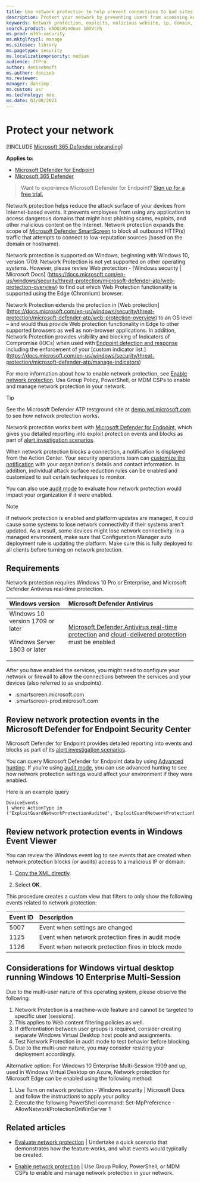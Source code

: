 ```yaml
---
title: Use network protection to help prevent connections to bad sites
description: Protect your network by preventing users from accessing known malicious and suspicious network addresses
keywords: Network protection, exploits, malicious website, ip, domain, domains
search.product: eADQiWindows 10XVcnh
ms.prod: m365-security
ms.mktglfcycl: manage
ms.sitesec: library
ms.pagetype: security
ms.localizationpriority: medium
audience: ITPro
author: denisebmsft
ms.author: deniseb
ms.reviewer: 
manager: dansimp
ms.custom: asr
ms.technology: mde
ms.date: 03/08/2021
---
```


# Protect your network

[!INCLUDE [Microsoft 365 Defender rebranding](../../includes/microsoft-defender.md)]

**Applies to:**
- [Microsoft Defender for Endpoint](https://go.microsoft.com/fwlink/p/?linkid=2154037)
- [Microsoft 365 Defender](https://go.microsoft.com/fwlink/?linkid=2118804)

> Want to experience Microsoft Defender for Endpoint? [Sign up for a free trial.](https://www.microsoft.com/microsoft-365/windows/microsoft-defender-atp?ocid=docs-wdatp-exposedapis-abovefoldlink)

Network protection helps reduce the attack surface of your devices from Internet-based events. It prevents employees from using any application to access dangerous domains that might host phishing scams, exploits, and other malicious content on the Internet. Network protection expands the scope of [Microsoft Defender SmartScreen](../microsoft-defender-smartscreen/microsoft-defender-smartscreen-overview.md) to block all outbound HTTP(s) traffic that attempts to connect to low-reputation sources (based on the domain or hostname).

Network protection is supported on Windows, beginning with Windows 10, version 1709. 
Network Protection is not yet supported on other operating systems. However, please review Web protection - [Windows security | Microsoft Docs] (https://docs.microsoft.com/en-us/windows/security/threat-protection/microsoft-defender-atp/web-protection-overview)  to find out which Web Protection functionality is supported using the Edge (Chromium) browser.

Network Protection extends the protection in [Web protection] (https://docs.microsoft.com/en-us/windows/security/threat-protection/microsoft-defender-atp/web-protection-overview) to an OS level – and would thus provide Web protection functionality in Edge to other supported browsers as well as non-browser applications.
In addition, Network Protection provides visibility and blocking of Indicators of Compromise (IOCs) when used with [Endpoint detection and response](https://docs.microsoft.com/en-us/windows/security/threat-protection/microsoft-defender-atp/overview-endpoint-detection-response) including the enforcement of your [custom indicator list.] (https://docs.microsoft.com/en-us/windows/security/threat-protection/microsoft-defender-atp/manage-indicators)


For more information about how to enable network protection, see [Enable network protection](enable-network-protection.md). Use Group Policy, PowerShell, or MDM CSPs to enable and manage network protection in your network.

> [!TIP]
> See the Microsoft Defender ATP testground site at [demo.wd.microsoft.com](https://demo.wd.microsoft.com?ocid=cx-wddocs-testground) to see how network protection works.

Network protection works best with [Microsoft Defender for Endpoint](../microsoft-defender-atp/microsoft-defender-advanced-threat-protection.md), which gives you detailed reporting into exploit protection events and blocks as part of [alert investigation scenarios](../microsoft-defender-atp/investigate-alerts.md).

When network protection blocks a connection, a notification is displayed from the Action Center. Your security operations team can [customize the notification](customize-attack-surface-reduction.md#customize-the-notification) with your organization's details and contact information. In addition, individual attack surface reduction rules can be enabled and customized to suit certain techniques to monitor.

You can also use [audit mode](audit-windows-defender.md) to evaluate how network protection would impact your organization if it were enabled.

> [!NOTE]
> If network protection is enabled and platform updates are managed, it could cause some systems to lose network connectivity if their systems aren't updated. As a result, some devices might lose network connectivity. In a managed environment, make sure that Configuration Manager auto deployment rule is updating the platform. Make sure this is fully deployed to all clients before turning on network protection.

## Requirements

Network protection requires Windows 10 Pro or Enterprise, and Microsoft Defender Antivirus real-time protection.

| Windows version | Microsoft Defender Antivirus |
|:---|:---|
| Windows 10 version 1709 or later <p>Windows Server 1803 or later | [Microsoft Defender Antivirus real-time protection](../microsoft-defender-antivirus/configure-real-time-protection-microsoft-defender-antivirus.md) and [cloud-delivered protection](../microsoft-defender-antivirus/enable-cloud-protection-microsoft-defender-antivirus.md) must be enabled |

After you have enabled the services, you might need to configure your network or firewall to allow the connections between the services and your devices (also referred to as endpoints).  

- .smartscreen.microsoft.com
- .smartscreen-prod.microsoft.com

## Review network protection events in the Microsoft Defender for Endpoint Security Center

Microsoft Defender for Endpoint provides detailed reporting into events and blocks as part of its [alert investigation scenarios](../microsoft-defender-atp/investigate-alerts.md).

You can query Microsoft Defender for Endpoint data by using [Advanced hunting](https://docs.microsoft.com/windows/security/threat-protection/microsoft-defender-atp/advanced-hunting-windows-defender-advanced-threat-protection). If you're using [audit mode](audit-windows-defender.md), you can use advanced hunting to see how network protection settings would affect your environment if they were enabled.

Here is an example query

```kusto
DeviceEvents
| where ActionType in ('ExploitGuardNetworkProtectionAudited','ExploitGuardNetworkProtectionBlocked')
```

## Review network protection events in Windows Event Viewer

You can review the Windows event log to see events that are created when network protection blocks (or audits) access to a malicious IP or domain:

1. [Copy the XML directly](event-views.md).

2. Select **OK**.

This procedure creates a custom view that filters to only show the following events related to network protection:

| Event ID | Description |
|:---|:---|
| 5007 | Event when settings are changed |
| 1125 | Event when network protection fires in audit mode |
| 1126 | Event when network protection fires in block mode |


## Considerations for Windows virtual desktop running Windows 10 Enterprise Multi-Session
Due to the multi-user nature of this operating system, please observe the following:
 
1.	Network Protection is a machine-wide feature and cannot be targeted to specific user (sessions).
2.	This applies to Web content filtering policies as well.
3.	If differentiation between user groups is required, consider creating separate Windows Virtual Desktop host pools and assignments.
4.	Test Network Protection in audit mode to test behavior before blocking. 
5.	Due to the multi-user nature, you may consider resizing your deployment accordingly.
 
Alternative option:
For Windows 10 Enterprise Multi-Session 1909 and up, used in Windows Virtual Desktop on Azure, Network protection for Microsoft Edge can be enabled using the following method:
 
1.	Use Turn on network protection - Windows security | Microsoft Docs and follow the instructions to apply your policy
2.	Execute the following PowerShell command: Set-MpPreference -AllowNetworkProtectionOnWinServer 1


## Related articles

- [Evaluate network protection](evaluate-network-protection.md) | Undertake a quick scenario that demonstrates how the feature works, and what events would typically be created.

- [Enable network protection](enable-network-protection.md) | Use Group Policy, PowerShell, or MDM CSPs to enable and manage network protection in your network.
